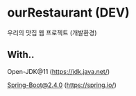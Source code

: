 # ourRestaurant (DEV)

우리의 맛집 웹 프로젝트 (개발환경)

## With..

Open-JDK@11 (https://jdk.java.net/)

Spring-Boot@2.4.0 (https://spring.io/)
